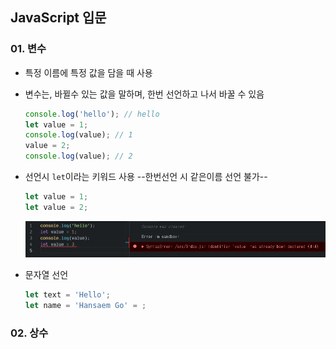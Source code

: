 ## JavaScript 입문

### 01. 변수

- 특정 이름에 특정 값을 담을 때 사용
- 변수는, 바뀔수 있는 값을 말하며, 한번 선언하고 나서 바꿀 수 있음

  ```javascript
  console.log('hello'); // hello
  let value = 1;
  console.log(value); // 1
  value = 2;
  console.log(value); // 2
  ```

- 선언시 `let`이라는 키워드 사용 --한번선언 시 같은이름 선언 불가--

  ```javascript
  let value = 1;
  let value = 2;
  ```

  ![value error](/src/image/variation_error.jpg)

- 문자열 선언

  ```javascript
  let text = 'Hello';
  let name = 'Hansaem Go' = ;
  ```

### 02. 상수
